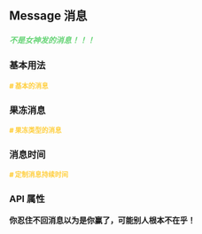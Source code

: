 ## Message 消息
<h5 style="color: #66d476">不是女神发的消息！！！</h5>

<script setup>
    import BasicDemo from '../demo/basic_demo.vue'
    import TimeDemo from '../demo/time_demo.vue'
    import SecondaryDemo from '../demo/secondary_demo.vue'
    import Preview from '../../../src/components/preview.vue'
</script>

### 基本用法
<p style="color: #ffcf3f; font-size: 12px; font-weight: 900;"># 基本的消息</p>
<BasicDemo />
<Preview comp="message" demo="basic_demo"/>

### 果冻消息
<p style="color: #ffcf3f; font-size: 12px; font-weight: 900;"># 果冻类型的消息</p>
<SecondaryDemo />
<Preview comp="message" demo="secondary_demo"/>

### 消息时间
<p style="color: #ffcf3f; font-size: 12px; font-weight: 900;"># 定制消息持续时间</p>
<TimeDemo />
<Preview comp="message" demo="time_demo"/>

<!-- API表格 -->
### API 属性
<p style="color: var(--color-success); font-size: 14px; font-weight: 900;">你忍住不回消息以为是你赢了，可能别人根本不在乎！</p>
<script setup>
    import ApiTable from '../../../src/components/api_table.vue'
    const data = {
        columns: [
            {
                title: '名称'
            },
            {
                title: '类型'
            },
            {
                title: '默认值'
            },
            {
                title: '说明'
            }
        ],
        item: [
            {
                name: 'message',
                type: 'String',
                default: 'null',
                explain: '内容数据'
            },
            {
                name: 'type',
                type: 'String',
                default: 'primary | success | error | info',
                explain: '类型属性'
            },
            {
                name: 'duration',
                type: 'String',
                default: '1500',
                explain: '持续时间'
            },
            {
                name: 'secondary',
                type: 'Boolean',
                default: 'false | true',
                explain: '次要属性'
            },
            {
                name: 'offset',
                type: 'Number',
                default: '10',
                explain: '偏移量(单位：px)'
            },
            {
                name: 'gap',
                type: 'Number',
                default: '20',
                explain: '消息间隔距离(单位：px)'
            }
        ]
  }
</script>
<ApiTable :data="data" />
